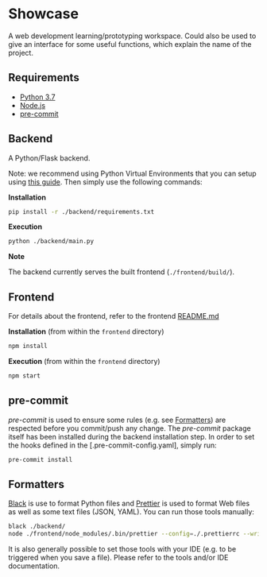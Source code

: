 # Showcase
A web development learning/prototyping workspace.
Could also be used to give an interface for some useful functions, which explain the name of the project.


## Requirements
* [Python 3.7](https://www.python.org/)
* [Node.js](https://nodejs.org/en/)
* [pre-commit](https://pre-commit.com/)

## Backend
A Python/Flask backend.

Note: we recommend using Python Virtual Environments that you can setup using [this guide](https://docs.python-guide.org/dev/virtualenvs/). Then simply use the following commands:

**Installation**
```bash
pip install -r ./backend/requirements.txt
```

**Execution**
```bash
python ./backend/main.py
```

**Note**

The backend currently serves the built frontend (`./frontend/build/`).


## Frontend
For details about the frontend, refer to the frontend [README.md](frontend/README.md)

**Installation** (from within the `frontend` directory)
```bash
npm install
```

**Execution** (from within the `frontend` directory)
```bash
npm start
```

## pre-commit
*pre-commit* is used to ensure some rules (e.g. see [Formatters](#formatters)) are respected before you commit/push any change. The *pre-commit* package itself has been installed during the backend installation step. In order to set the hooks defined in the [.pre-commit-config.yaml], simply run:
```bash
pre-commit install
```

## Formatters
[Black](https://black.readthedocs.io/en/stable/) is use to format Python files and [Prettier](https://prettier.io/) is used to format Web files as well as some text files (JSON, YAML). You can run those tools manually:
```bash
black ./backend/
node ./frontend/node_modules/.bin/prettier --config=./.prettierrc --write "frontend/**/*.{html,css,js,jsx,json,yaml,md}"
```
 
 It is also generally possible to set those tools with your IDE (e.g. to be triggered when you save a file). Please refer to the tools and/or IDE documentation.
